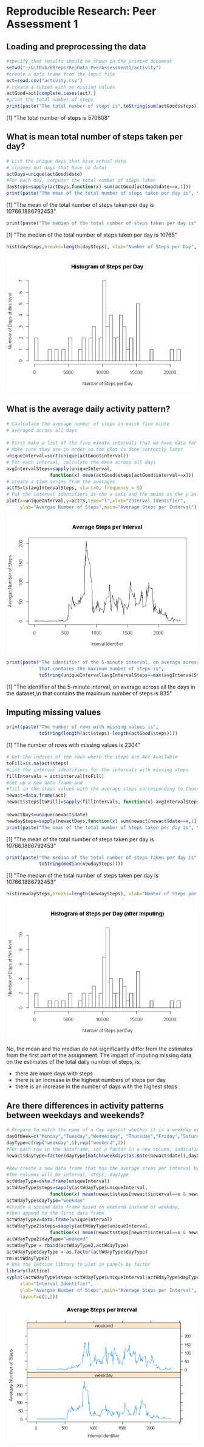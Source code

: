 # Reproducible Research: Peer Assessment 1


## Loading and preprocessing the data

```r
#specify that results should be shown in the printed document
setwd("~/GitHub/BBrepo/RepData_PeerAssessment1/activity")
#create a data frame from the input file
act=read.csv("activity.csv")
# create a subset with no missing values
actGood=act[complete.cases(act),]
#print the total number of steps
print(paste("The total number of steps is",toString(sum(actGood$steps))))
```

[1] "The total number of steps is 570608"

## What is mean total number of steps taken per day?

```r
# List the unique days that have actual data
# (leaves out days that have no data)
actDays=unique(actGood$date)
#For each day, computer the total number of steps taken
daySteps=sapply(actDays,function(x) sum(actGood[actGood$date==x,1]))
print(paste("The mean of the total number of steps taken per day is", toString(mean(daySteps))))
```

[1] "The mean of the total number of steps taken per day is 10766.1886792453"

```r
print(paste("The median of the total number of steps taken per day is", toString(median(daySteps))))
```

[1] "The median of the total number of steps taken per day is 10765"

```r
hist(daySteps,breaks=length(daySteps), xlab="Number of Steps per Day", ylab="Number of Days at this level", main="Histogram of Steps per Day")
```

![](PA1_template_files/figure-html/unnamed-chunk-2-1.png) 

## What is the average daily activity pattern?

```r
# Caalculate the average number of steps in eacch five miute
# averaged across all days

# First make a list of the five-minute intervals that we have data for
# Make sure they are in order so the plot is done correctly later
uniqueInterval=sort(unique(actGood$interval))
# For each interval, calculate the mean across all days
avgIntervalSteps=sapply(uniqueInterval,
                function(x) mean(actGood$steps[actGood$interval==x]))
# create a time series from the averages
actTS=ts(avgIntervalSteps, start=0, frequency = 5)
# Put the interval identifiers as the x axis and the means as the y axis
plot(x=uniqueInterval,y=actTS,type="l",xlab="Interval Identifier",
     ylab="Avergae Number of Steps",main="Average Steps per Interval")
```

![](PA1_template_files/figure-html/unnamed-chunk-3-1.png) 

```r
print(paste("The identifier of the 5-minute interval, on average across all the days in the dataset,
            that contains the maximum number of steps is",
            toString(uniqueInterval[avgIntervalSteps==max(avgIntervalSteps)])))
```

[1] "The identifier of the 5-minute interval, on average across all the days in the dataset,\n            that contains the maximum number of steps is 835"


## Imputing missing values

```r
print(paste("The number of rows with missing values is",
            toString(length(act$steps)-length(actGood$steps))))
```

[1] "The number of rows with missing values is 2304"

```r
# Get the indices of the rows where the steps are Not Available
toFill=is.na(act$steps)
#List the interval identifiers for the intervals with missing steps
fillIntervals = act$interval[toFill]
#Set up a new data frame and
#fill in the steps values with the average steps corresponding to those interval identifiers
newact=data.frame(act)
newact$steps[toFill]=sapply(fillIntervals, function(x) avgIntervalSteps[uniqueInterval==x])

newactDays=unique(newact$date)
newdaySteps=sapply(newactDays,function(x) sum(newact[newact$date==x,1]))
print(paste("The mean of the total number of steps taken per day is", toString(mean(newdaySteps))))
```

[1] "The mean of the total number of steps taken per day is 10766.1886792453"

```r
print(paste("The median of the total number of steps taken per day is",
            toString(median(newdaySteps))))
```

[1] "The median of the total number of steps taken per day is 10766.1886792453"

```r
hist(newdaySteps,breaks=length(newdaySteps), xlab="Number of Steps per Day", ylab="Number of Days at this level", main="Histogram of Steps per Day (after Imputing)")
```

![](PA1_template_files/figure-html/unnamed-chunk-4-1.png) 

No, the mean and the median do not significantly differ from the estimates
from the first part of the assignment.
The impact of imputing missing data on the estimates of the total daily number of steps, is:
- there are more days with steps
- there is an increase in the highest numbers of steps per day
- there is an increase in the number of days with the highest steps

## Are there differences in activity patterns between weekdays and weekends?


```r
# Prepare to match the name of a day against whether it is a weekday or weekend
dayOfWeek=c("Monday","Tuesday","Wednesday", "Thursday","Friday","Saturday","Sunday" )
dayType=c(rep("weekday",5),rep("weekend",2))
#For each row in the dataframe, set a factor in a new column, indicating the day type
newact$dayType=factor(dayType[match(weekdays(as.Date(newact$date)),dayOfWeek)])

#Now create a new data frame that has the average steps per interval by day type
#The columns will be interval, steps, dayType
actWdayType=data.frame(uniqueInterval)
actWdayType$steps=sapply(actWdayType$uniqueInterval,
                function(x) mean(newact$steps[newact$interval==x & newact$dayType=="weekday"]))
actWdayType$dayType="weekday"
#Create a second data frame based on weekend instead of weekday,
#then append to the first data frame
actWdayType2=data.frame(uniqueInterval)
actWdayType2$steps=sapply(actWdayType$uniqueInterval,
                function(x) mean(newact$steps[newact$interval==x & newact$dayType=="weekend"]))
actWdayType2$dayType="weekend"
actWdayType = rbind(actWdayType2,actWdayType)
actWdayType$dayType = as.factor(actWdayType$dayType)
rm(actWdayType2)
# Use the lattice library to plot in panels by factor
library(lattice)
xyplot(actWdayType$steps~actWdayType$uniqueInterval|actWdayType$dayType,type="l",
     xlab="Interval Identifier",
     ylab="Avergae Number of Steps",main="Average Steps per Interval",
     layout=c(1,2))
```

![](PA1_template_files/figure-html/unnamed-chunk-5-1.png) 
